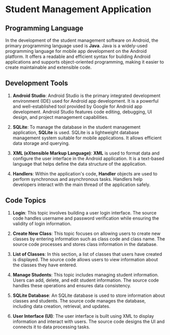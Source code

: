 # Student Management Application

## Programming Language
In the development of the student management software on Android, the primary programming language used is **Java**. Java is a widely-used programming language for mobile app development on the Android platform. It offers a readable and efficient syntax for building Android applications and supports object-oriented programming, making it easier to create maintainable and extensible code.

## Development Tools
1. **Android Studio**: Android Studio is the primary integrated development environment (IDE) used for Android app development. It is a powerful and well-established tool provided by Google for Android app development. Android Studio features code editing, debugging, UI design, and project management capabilities.

2. **SQLite**: To manage the database in the student management application, **SQLite** is used. SQLite is a lightweight database management system suitable for mobile applications. It allows efficient data storage and querying.

3. **XML (eXtensible Markup Language)**: **XML** is used to format data and configure the user interface in the Android application. It is a text-based language that helps define the data structure of the application.

4. **Handlers**: Within the application's code, **Handler** objects are used to perform synchronous and asynchronous tasks. Handlers help developers interact with the main thread of the application safely.

## Code Topics
1. **Login**: This topic involves building a user login interface. The source code handles username and password verification while ensuring the validity of login information.

2. **Create New Class**: This topic focuses on allowing users to create new classes by entering information such as class code and class name. The source code processes and stores class information in the database.

3. **List of Classes**: In this section, a list of classes that users have created is displayed. The source code allows users to view information about the classes they have entered.

4. **Manage Students**: This topic includes managing student information. Users can add, delete, and edit student information. The source code handles these operations and ensures data consistency.

5. **SQLite Database**: An SQLite database is used to store information about classes and students. The source code manages the database, including data creation, retrieval, and updates.

6. **User Interface (UI)**: The user interface is built using XML to display information and interact with users. The source code designs the UI and connects it to data processing tasks.
